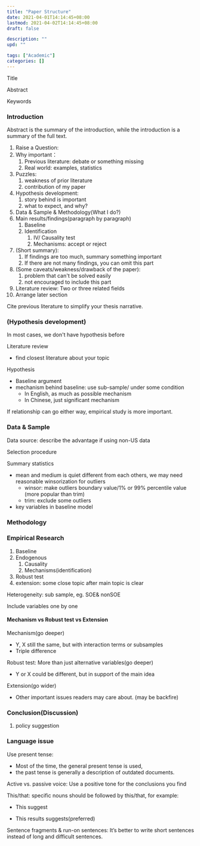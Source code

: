 ```yaml
---
title: "Paper Structure"
date: 2021-04-01T14:14:45+08:00
lastmod: 2021-04-02T14:14:45+08:00
draft: false

description: ""
upd: ""

tags: ["Academic"]
categories: []
---
```


Title

Abstract

Keywords

### Introduction

Abstract is the summary of the introduction, while the introduction is a summary of the full text.

1. Raise a Question: 
2. Why important：
    1. Previous literature: debate or something missing
    2. Real world: examples, statistics
3. Puzzles: 
    1. weakness of prior literature
    2. contribution of my paper
4. Hypothesis development: 
    1. story behind is important
    2. what to expect, and why?
5. Data & Sample & Methodology(What I do?)
6. Main results/findings(paragraph by paragraph)
    1. Baseline
    2. Identification
        1. IV/ Causality test
        2. Mechanisms: accept or reject
7. (Short summary): 
    1. If findings are too much, summary something important
    2. If there are not many findings, you can omit this part 
8. (Some caveats/weakness/drawback of the paper): 
    1. problem that can't be solved easily 
    2. not encouraged to include this part
9. Literature review: Two or three related fields
10. Arrange later section

Cite previous literature to simplify your thesis narrative.

### (Hypothesis development)

In most cases, we don't have hypothesis before

Literature review

- find closest literature about your topic

Hypothesis

- Baseline argument
- mechanism behind baseline: use sub-sample/ under some condition
    - In English, as much as possible mechanism
    - In Chinese, just significant mechanism

If relationship can go either way, empirical study is more important. 

### Data & Sample

Data source: describe the advantage if using non-US data

Selection procedure

Summary statistics

- mean and medium is quiet different from each others, we may need reasonable winsorization for outliers 
    - winsor: make outliers boundary value/1% or 99% percentile value (more popular than trim)
    - trim: exclude some outliers
- key variables in baseline model 

### Methodology

### Empirical Research

1. Baseline
2. Endogenous
    1. Causality
    2. Mechanisms(identification)
3. Robust test
4. extension: some close topic after main topic is clear

Heterogeneity: sub sample, eg. SOE& nonSOE

Include variables one by one

#### Mechanism vs Robust test vs Extension

Mechanism(go deeper)

- Y, X still the same, but with interaction terms or subsamples
- Triple difference

Robust test: More than just alternative variables(go deeper)

- Y or X could be different, but in support of the main idea

Extension(go wider)

- Other important issues readers may care about. (may be backfire)

### Conclusion(Discussion)

1. policy suggestion

### Language issue

Use present tense:

- Most of the time, the general present tense is used, 
- the past tense is generally a description of outdated documents.

Active vs. passive voice: Use a positive tone for the conclusions you find

This/that: specific nouns should be followed by this/that, for example:

- This suggest

- This results suggests(preferred)

Sentence fragments & run-on sentences: It’s better to write short sentences instead of long and difficult sentences.

